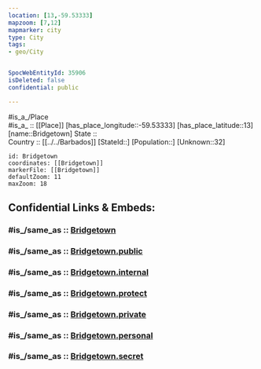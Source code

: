 ```yaml
---
location: [13,-59.53333] 
mapzoom: [7,12] 
mapmarker: city 
type: City
tags:
- geo/City


SpocWebEntityId: 35906
isDeleted: false
confidential: public

---
```

#is_a_/Place  
#is_a_ :: [[Place]] 
[has_place_longitude::-59.53333] 
[has_place_latitude::13] 
[name::Bridgetown] 
State ::  
Country :: [[../../Barbados]] 
[StateId::] 
[Population::] 
[Unknown::32] 


```leaflet
id: Bridgetown
coordinates: [[Bridgetown]] 
markerFile: [[Bridgetown]] 
defaultZoom: 11 
maxZoom: 18
```


## Confidential Links & Embeds: 

### #is_/same_as :: [Bridgetown](/_Standards/Earth/Continent/America~Caribbean/Barbados/City/Bridgetown.md) 

### #is_/same_as :: [Bridgetown.public](/_public/Earth/Continent/America~Caribbean/Barbados/City/Bridgetown.public.md) 

### #is_/same_as :: [Bridgetown.internal](/_internal/Earth/Continent/America~Caribbean/Barbados/City/Bridgetown.internal.md) 

### #is_/same_as :: [Bridgetown.protect](/_protect/Earth/Continent/America~Caribbean/Barbados/City/Bridgetown.protect.md) 

### #is_/same_as :: [Bridgetown.private](/_private/Earth/Continent/America~Caribbean/Barbados/City/Bridgetown.private.md) 

### #is_/same_as :: [Bridgetown.personal](/_personal/Earth/Continent/America~Caribbean/Barbados/City/Bridgetown.personal.md) 

### #is_/same_as :: [Bridgetown.secret](/_secret/Earth/Continent/America~Caribbean/Barbados/City/Bridgetown.secret.md)

